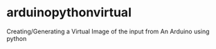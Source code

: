 # arduinopythonvirtual
Creating/Generating a Virtual Image of the input from An Arduino using python
